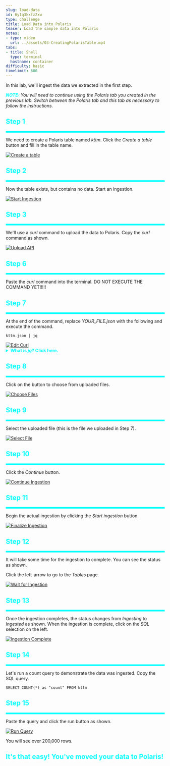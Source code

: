 ```yaml
---
slug: load-data
id: 6y1q3kxfz2xw
type: challenge
title: Load Data into Polaris
teaser: Load the sample data into Polaris
notes:
- type: video
  url: ../assets/03-CreatingPolarisTable.mp4
tabs:
- title: Shell
  type: terminal
  hostname: container
difficulty: basic
timelimit: 600
---
```


In this lab, we'll ingest the data we extracted in the first step.

<p><span style="color:cyan"><strong><em>NOTE: </em></strong></span> <i>You will need to continue using the Polaris tab you created in the previous lab. Switch between the Polaris tab and this tab as necessary to follow the instructions.</i></p>

<h2 style="color:cyan">Step 1</h2><hr style="color:cyan;background-color:cyan;height:5px">

We need to create a Polaris table named _kttm_.
Click the _Create a table_ button and fill in the table name.

<a href="#img-1">
  <img alt="Create a table" src="../assets/CreateTable.png" />
</a>

<a href="#" class="lightbox" id="img-1">
  <img alt="Create a table" src="../assets/CreateTable.png" />
</a>

<h2 style="color:cyan">Step 2</h2><hr style="color:cyan;background-color:cyan;height:5px">

Now the table exists, but contains no data.
Start an ingestion.

<a href="#img-2">
  <img alt="Start Ingestion" src="../assets/StartIngestion.png" />
</a>

<a href="#" class="lightbox" id="img-2">
  <img alt="Start Ingestion" src="../assets/StartIngestion.png" />
</a>

<h2 style="color:cyan">Step 3</h2><hr style="color:cyan;background-color:cyan;height:5px">

We'll use a _curl_ command to upload the data to Polaris.
Copy the _curl_ command as shown.

<a href="#img-3">
  <img alt="Upload API" src="../assets/UploadAPI.png" />
</a>

<a href="#" class="lightbox" id="img-3">
  <img alt="Upload API" src="../assets/UploadAPI.png" />
</a>

<h2 style="color:cyan">Step 6</h2><hr style="color:cyan;background-color:cyan;height:5px">

Paste the _curl_ command into the terminal.
DO NOT EXECUTE THE COMMAND YET!!!!!

<h2 style="color:cyan">Step 7</h2><hr style="color:cyan;background-color:cyan;height:5px">

At the end of the command, replace <i>YOUR_FILE.json</i> with the following and execute the command.

```
kttm.json | jq
```

<a href="#img-7">
  <img alt="Edit Curl" src="../assets/EditCurl.png" />
</a>

<a href="#" class="lightbox" id="img-7">
  <img alt="Edit Curl" src="../assets/EditCurl.png" />
</a>

<details>
  <summary style="color:cyan"><b>What is <i>jq</i>? Click here.</b></summary>
<hr style="color:cyan">
<i>jq</i> is a command you can use to format and query JSON.
In this case we pipe the output from the <i>curl</i> command to <i>jq</i> to make the output a little easier to read.
<hr style="color:cyan">
</details>

<h2 style="color:cyan">Step 8</h2><hr style="color:cyan;background-color:cyan;height:5px">

Click on the button to choose from uploaded files.

<a href="#img-8">
  <img alt="Choose Files" src="../assets/ChooseFiles.png" />
</a>

<a href="#" class="lightbox" id="img-8">
  <img alt="Choose Files" src="../assets/ChooseFiles.png" />
</a>

<h2 style="color:cyan">Step 9</h2><hr style="color:cyan;background-color:cyan;height:5px">

Select the uploaded file (this is the file we uploaded in Step 7).

<a href="#img-9">
  <img alt="Select File" src="../assets/SelectFile.png" />
</a>

<a href="#" class="lightbox" id="img-9">
  <img alt="Select File" src="../assets/SelectFile.png" />
</a>

<h2 style="color:cyan">Step 10</h2><hr style="color:cyan;background-color:cyan;height:5px">

Click the _Continue_ button.

<a href="#img-10">
  <img alt="Continue Ingestion" src="../assets/ContinueIngestion.png" />
</a>

<a href="#" class="lightbox" id="img-10">
  <img alt="Continue Ingestion" src="../assets/ContinueIngestion.png" />
</a>

<h2 style="color:cyan">Step 11</h2><hr style="color:cyan;background-color:cyan;height:5px">

Begin the actual ingestion by clicking the _Start ingestion_ button.

<a href="#img-11">
  <img alt="Finalize Ingestion" src="../assets/FinalizeIngestion.png" />
</a>

<a href="#" class="lightbox" id="img-11">
  <img alt="Finalize Ingestion" src="../assets/FinalizeIngestion.png" />
</a>

<h2 style="color:cyan">Step 12</h2><hr style="color:cyan;background-color:cyan;height:5px">

It will take some time for the ingestion to complete.
You can see the status as shown.

Click the left-arrow to go to the _Tables_ page.

<a href="#img-12">
  <img alt="Wait for Ingestion" src="../assets/WaitForIngestion.png" />
</a>

<a href="#" class="lightbox" id="img-12">
  <img alt="Wait for Ingestion" src="../assets/WaitForIngestion.png" />
</a>

<h2 style="color:cyan">Step 13</h2><hr style="color:cyan;background-color:cyan;height:5px">

Once the ingestion completes, the status changes from _Ingesting_ to _Ingested_ as shown.
When the ingestion is complete, click on the _SQL_ selection on the left.

<a href="#img-13">
  <img alt="Ingestion Complete" src="../assets/IngestionComplete.png" />
</a>

<a href="#" class="lightbox" id="img-13">
  <img alt="Ingestion Complete" src="../assets/IngestionComplete.png" />
</a>

<h2 style="color:cyan">Step 14</h2><hr style="color:cyan;background-color:cyan;height:5px">

Let's run a count query to demonstrate the data was ingested.
Copy the SQL query.

```
SELECT COUNT(*) as "count" FROM kttm
```

<h2 style="color:cyan">Step 15</h2><hr style="color:cyan;background-color:cyan;height:5px">

Paste the query and click the run button as shown.

<a href="#img-15">
  <img alt="Run Query" src="../assets/RunQuery.png" />
</a>

<a href="#" class="lightbox" id="img-15">
  <img alt="Run Query" src="../assets/RunQuery.png" />
</a>


You will see over 200,000 rows.


<h2 style="color:cyan">It's that easy! You've moved your data to Polaris!</h2>


<style type="text/css" rel="stylesheet">
.lightbox { display: none; position: fixed; justify-content: center; align-items: center; z-index: 999; top: 0; left: 0; right: 0; bottom: 0; padding: 1rem; background: rgba(0, 0, 0, 0.8); }
.lightbox:target { display: flex; }
.lightbox img { max-height: 100% }
.thumbnail:hover {
    position:fixed;
    top:-25px;
    left:-35px;
    width:500px;
    height:auto;
    display:block;
    z-index:999;
}
</style>
